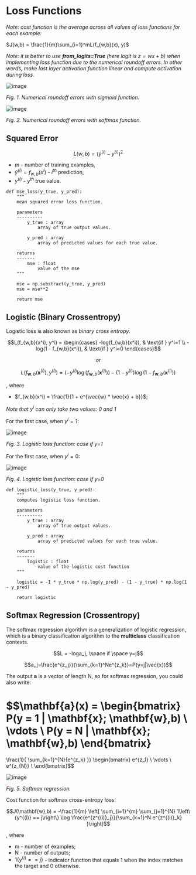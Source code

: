 # Loss Functions

*Note: cost function is the average across all values of loss functions for each example:*

$J(w,b) = \frac{1}{m}\sum_{i=1}^mL(f_{w,b}(x), y)$

*Note: it is better to use **from_logits=True** (here logit is $z=wx + b$) when implementing loss function due to the numerical roundoff errors. In other words, make last layer activation function linear and compute activation during loss.*

![image](https://user-images.githubusercontent.com/73081144/191156481-56d23fca-91b6-4d5e-8990-0623f5160815.png)

*Fig. 1. Numerical roundoff errors with sigmoid function.*

![image](https://user-images.githubusercontent.com/73081144/191156705-c5b84c4a-1335-47a7-b0fe-c40f32cb817f.png)

*Fig. 2. Numerical roundoff errors with softmax function.*

## Squared Error

$$L(w,b) = (\hat{y}^{(i)}-y^{(i)})^2$$

- $m$ - number of training examples, 
- $\hat{y}^{(i)} = f_{w,b}(x^i)$ - $i^{th}$ prediction, 
- $y^{(i)}$ - $y^{th}$ true value.

```
def mse_loss(y_true, y_pred):
    """
    mean squared error loss function.

    parameters
    ----------
        y_true : array
            array of true output values.

        y_pred : array
            array of predicted values for each true value.

    returns
    -------
        mse : float
            value of the mse
    """

    mse = np.substract(y_true, y_pred)
    mse = mse**2

    return mse
```

## Logistic (Binary Crossentropy)

Logistic loss is also known as *binary cross entropy*.

$$L(f_{w,b}(x^i), y^i) = \begin{cases} 
    -log(f_{w,b}(x^i)), & \text{if } y^i=1 \\ 
    -log(1 - f_{w,b}(x^i)), & \text{if } y^i=0 \end{cases}$$

$$or$$

$$L(f_{\mathbf{w},b}(\mathbf{x}^{(i)}), y^{(i)}) = (-y^{(i)} \log\left(f_{\mathbf{w},b}\left( \mathbf{x}^{(i)} \right) \right) - \left( 1 - y^{(i)}\right) \log \left( 1 - f_{\mathbf{w},b}\left( \mathbf{x}^{(i)} \right) \right)$$

, where

- $f_{w,b}(x^i) = \frac{1}{1 + e^{\vec{w} * \vec{x} + b}}$;

*Note that $y^i$ can only take two values: 0 and 1*

For the first case, when $y^i = 1$:

![image](https://user-images.githubusercontent.com/73081144/185816661-8dbc7c4e-4c84-4d77-bd08-0ad470861c8f.png)

*Fig. 3. Logistic loss function: case if y=1*

For the first case, when $y^i = 0$:

![image](https://user-images.githubusercontent.com/73081144/185817281-b8330103-e419-484d-ac78-6debeb946037.png)

*Fig. 4. Logistic loss function: case if y=0*

```
def logistic_loss(y_true, y_pred):
    """
    computes logistic loss function.

    parameters
    ----------
        y_true : array
            array of true output values.

        y_pred : array
            array of predicted values for each true value.

    returns
    -------
        logistic : float
            value of the logistic cost function
    """

    logistic = -1 * y_true * np.log(y_pred) - (1 - y_true) * np.log(1 - y_pred)

    return logistic
```

## Softmax Regression (Crossentropy)

The softmax regression algorithm is a generalization of logistic regression, which is a binary classification algorithm to the **multiclass** classification contexts.

$$L = -loga_j, \space if \space y=j$$

$$a_j=\frac{e^{z_j}}{\sum_{k=1}^Ne^{z_k}}=P(y=j|\vec{x})$$

The output $\mathbf{a}$ is a vector of length N, so for softmax regression, you could also write:

$$\mathbf{a}(x) =
\begin{bmatrix}
P(y = 1 | \mathbf{x}; \mathbf{w},b) \\
\vdots \\
P(y = N | \mathbf{x}; \mathbf{w},b)
\end{bmatrix}
=
\frac{1}{ \sum_{k=1}^{N}{e^{z_k} }}
\begin{bmatrix}
e^{z_1} \\
\vdots \\
e^{z_{N}} \\
\end{bmatrix}$$

![image](https://user-images.githubusercontent.com/73081144/189252010-90105ea7-7991-41c6-8cf5-d9da256d46df.png)

*Fig. 5. Softmax regression.*

Cost function for softmax cross-entropy loss:

$$J(\mathbf{w},b) = -\frac{1}{m} \left[ \sum_{i=1}^{m} \sum_{j=1}^{N}  1\left\{y^{(i)} == j\right\} \log \frac{e^{z^{(i)}_j}}{\sum_{k=1}^N e^{z^{(i)}_k} }\right]$$

, where

- m - number of examples;
- N - number of outputs;
- $1\left\{y^{(i)} == j\right\}$ - indicator function that equals $1$ when the index matches the target and $0$ otherwise.
